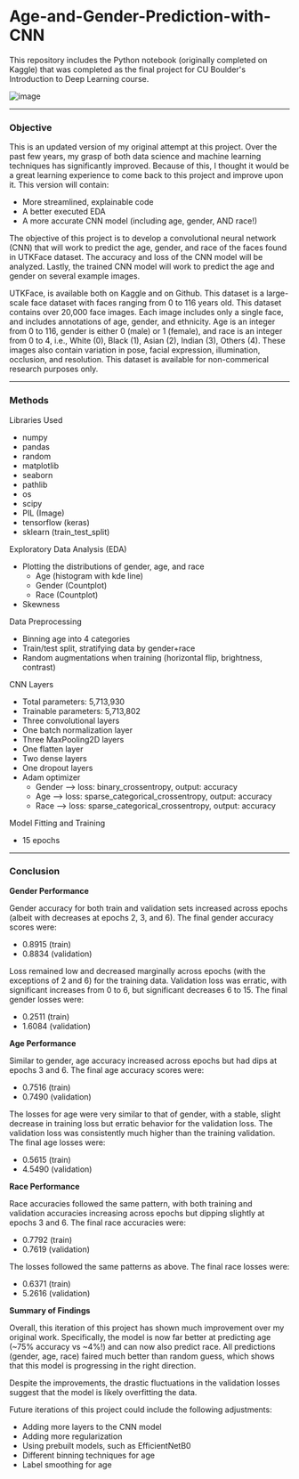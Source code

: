 # Age-and-Gender-Prediction-with-CNN

This repository includes the Python notebook (originally completed on Kaggle) that was completed as the final project for CU Boulder's Introduction to Deep Learning course. 

![image](https://github.com/user-attachments/assets/34706b04-fab7-4b99-8f89-baf540a933ce)

---

### Objective 
This is an updated version of my original attempt at this project. Over the past few years, my grasp of both data science and machine learning techniques has significantly improved. Because of this, I thought it would be a great learning experience to come back to this project and improve upon it. This version will contain:

- More streamlined, explainable code
- A better executed EDA
- A more accurate CNN model (including age, gender, AND race!)

The objective of this project is to develop a convolutional neural network (CNN) that will work to predict the age, gender, and race of the faces found in UTKFace dataset. The accuracy and loss of the CNN model will be analyzed. Lastly, the trained CNN model will work to predict the age and gender on several example images.

UTKFace, is available both on Kaggle and on Github. This dataset is a large-scale face dataset with faces ranging from 0 to 116 years old. This dataset contains over 20,000 face images. Each image includes only a single face, and includes annotations of age, gender, and ethnicity. Age is an integer from 0 to 116, gender is either 0 (male) or 1 (female), and race is an integer from 0 to 4, i.e., White (0), Black (1), Asian (2), Indian (3), Others (4). These images also contain variation in pose, facial expression, illumination, occlusion, and resolution. This dataset is available for non-commerical research purposes only.

---

### Methods
Libraries Used
- numpy
- pandas
- random
- matplotlib
- seaborn
- pathlib
- os
- scipy
- PIL (Image)
- tensorflow (keras)
- sklearn (train_test_split)

Exploratory Data Analysis (EDA)
- Plotting the distributions of gender, age, and race
  - Age (histogram with kde line)
  - Gender (Countplot)
  - Race (Countplot)
- Skewness

Data Preprocessing
- Binning age into 4 categories
- Train/test split, stratifying data by gender+race
- Random augmentations when training (horizontal flip, brightness, contrast)

CNN Layers
- Total parameters: 5,713,930
- Trainable parameters: 5,713,802
- Three convolutional layers
- One batch normalization layer
- Three MaxPooling2D layers
- One flatten layer
- Two dense layers
- One dropout layers
- Adam optimizer
  - Gender --> loss: binary_crossentropy, output: accuracy
  - Age --> loss: sparse_categorical_crossentropy, output: accuracy
  - Race --> loss: sparse_categorical_crossentropy, output: accuracy

Model Fitting and Training
- 15 epochs

---

### Conclusion

**Gender Performance**

Gender accuracy for both train and validation sets increased across epochs (albeit with decreases at epochs 2, 3, and 6). The final gender accuracy scores were:

- 0.8915 (train)
- 0.8834 (validation)

Loss remained low and decreased marginally across epochs (with the exceptions of 2 and 6) for the training data. Validation loss was erratic, with significant increases from 0 to 6, but significant decreases 6 to 15. The final gender losses were:

- 0.2511 (train)
- 1.6084 (validation)

**Age Performance**

Similar to gender, age accuracy increased across epochs but had dips at epochs 3 and 6. The final age accuracy scores were:

- 0.7516 (train)
- 0.7490 (validation)

The losses for age were very similar to that of gender, with a stable, slight decrease in training loss but erratic behavior for the validation loss. The validation loss was consistently much higher than the training validation. The final age losses were:

- 0.5615 (train)
- 4.5490 (validation)

**Race Performance**

Race accuracies followed the same pattern, with both training and validation accuracies increasing across epochs but dipping slightly at epochs 3 and 6. The final race accuracies were:

- 0.7792 (train)
- 0.7619 (validation)

The losses followed the same patterns as above. The final race losses were:

- 0.6371 (train)
- 5.2616 (validation)

**Summary of Findings**

Overall, this iteration of this project has shown much improvement over my original work. Specifically, the model is now far better at predicting age (~75% accuracy vs ~4%!) and can now also predict race. All predictions (gender, age, race) faired much better than random guess, which shows that this model is progressing in the right direction. 

Despite the improvements, the drastic fluctuations in the validation losses suggest that the model is likely overfitting the data. 

Future iterations of this project could include the following adjustments:

- Adding more layers to the CNN model
- Adding more regularization
- Using prebuilt models, such as EfficientNetB0
- Different binning techniques for age
- Label smoothing for age
